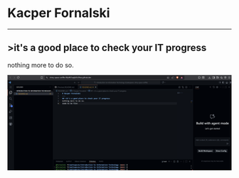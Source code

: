 # Kacper Fornalski
---
## >it's a good place to check your IT progress
nothing more to do so.


![Photo 1](/photo_1.png)
